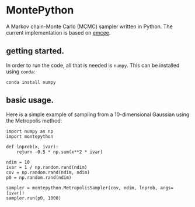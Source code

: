 # MontePython
A Markov chain-Monte Carlo (MCMC) sampler written in Python. The current implementation is based on [emcee](https://github.com/dfm/emcee).

## getting started.
In order to run the code, all that is needed is `numpy`. This can be installed
using `conda`:
```
conda install numpy
```

## basic usage.
Here is a simple example of sampling from a 10-dimensional Gaussian using the 
Metropolis method:
```
import numpy as np
import montepython

def lnprob(x, ivar):
    return -0.5 * np.sum(x**2 * ivar)

ndim = 10
ivar = 1 / np.random.rand(ndim)
cov = np.random.rand(ndim, ndim)
p0 = np.random.rand(ndim)

sampler = montepython.MetropolisSampler(cov, ndim, lnprob, args=[ivar])
sampler.run(p0, 1000)
```
